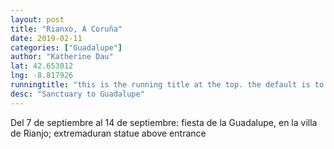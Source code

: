 ```yaml
---
layout: post
title: "Rianxo, A Coruña"
date: 2019-02-11
categories: ["Guadalupe"]
author: "Katherine Dau"
lat: 42.653012
lng: -8.817926
runningtitle: "this is the running title at the top. the default is to display the site title, so to activate the running title you will need to uncomment in the post.html layout"
desc: "Sanctuary to Guadalupe"
---
```

Del 7 de septiembre al 14 de septiembre: fiesta de la Guadalupe, en la villa de Rianjo; extremaduran statue above entrance
